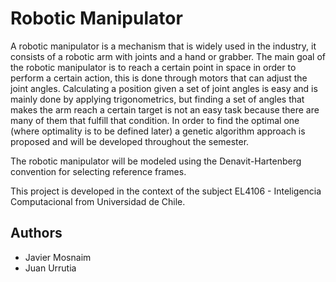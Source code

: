 # Robotic Manipulator

A robotic manipulator is a mechanism that is widely used in the industry, it consists of a robotic arm with joints and a hand or grabber. The main goal of the robotic manipulator is to reach a certain point in space in order to perform a certain action, this is done through motors that can adjust the joint angles. Calculating a position given a set of joint angles is easy and is mainly done by applying trigonometrics, but finding a set of angles that makes the arm reach a certain target is not an easy task because there are many of them that fulfill that condition. In order to find the optimal one (where optimality is to be defined later) a genetic algorithm approach is proposed and will be developed throughout the semester.

The robotic manipulator will be modeled using the Denavit-Hartenberg convention for selecting reference frames.

This project is developed in the context of the subject EL4106 - Inteligencia Computacional from Universidad de Chile. 

## Authors
* Javier Mosnaim
* Juan Urrutia
